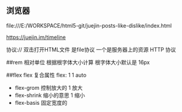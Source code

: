 ## 浏览器
file:///E:/WORKSPACE/html5-git/juejin-posts-like-dislike/index.html

https://juejin.im/timeline

协议://
双击打开HTML文件  是file协议
一个是服务器上的资源 HTTP 协议

##rem
相对单位  根据根字体大小计算   根字体大小默认是 16px

##flex 
flex 复合属性
flex: 1 1 auto
- flex-grom   控制放大的  1  放大
- flex-shrink  缩小的意思  1 缩小
- flex-basis  固定宽度的
